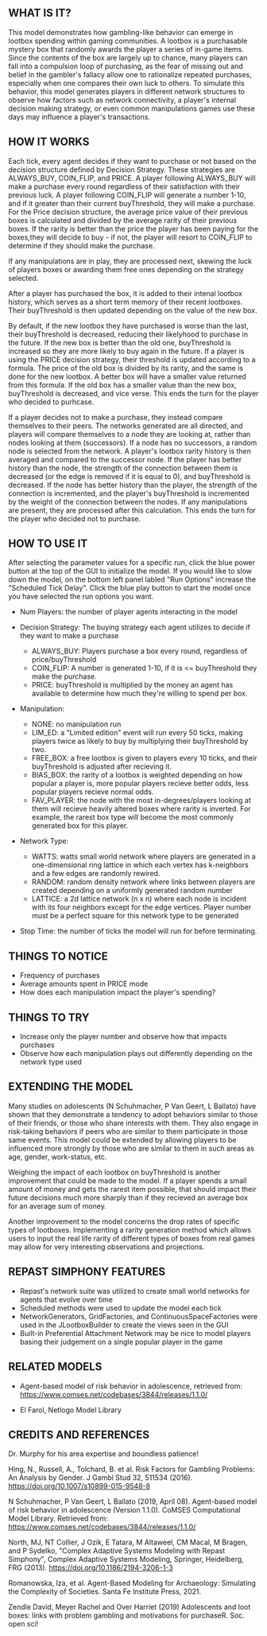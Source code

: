 ## WHAT IS IT?

This model demonstrates how gambling-like behavior can emerge in lootbox spending within gaming communities. A lootbox is 
a purchasable mystery box that randomly awards the player a series of in-game items. Since the contents of the box are
largely up to chance, many players can fall into a compulsion loop of purchasing, as the fear of missing out and belief
in the gambler's fallacy allow one to rationalize repeated purchases, especially when one compares their own luck to others.
To simulate this behavior, this model generates players in different network structures to observe how factors such as network 
connectivity, a player's internal decision making strategy, or even common manipulations games use these days may influence
a player's transactions. 

## HOW IT WORKS

Each tick, every agent decides if they want to purchase or not based on the decision structure defined by Decision Strategy.
These strategies are ALWAYS_BUY, COIN_FLIP, and PRICE. A player following ALWAYS_BUY will make a purchase every round
regardless of their satisfaction with their previous luck. A player following COIN_FLIP will generate a number 1-10, 
and if it greater than their current buyThreshold, they will make a purchase. For the Price decision structure, the average price 
value of their previous boxes is calculated and divided by the average rarity of their previous boxes. 
If the rarity is better than the price the player has been paying for the boxes,they will decide to buy - if not, 
the player will resort to COIN_FLIP to determine if they should make the purchase. 

If any manipulations are in play, they are processed next, skewing the luck of players boxes or awarding them free ones depending
on the strategy selected.

After a player has purchased the box, it is added to their intenal lootbox history, which serves as a short term memory of their recent
lootboxes. Their buyThreshold is then updated depending on the value of the new box. 

By default, if the new lootbox they have purchased is worse than the last, their buyThreshold is decreased, reducing their likelyhood
to purchase in the future. If the new box is better than the old one, buyThreshold is increased so they are more likely
to buy again in the future. If a player is using the PRICE decision strategy, their threshold is updated according to a formula. 
The price of the old box is divided by its rarity, and the same is done for the new lootbox. A better box will have a smaller value returned
from this formula. If the old box has a smaller value than the new box, buyThreshold is decreased, and vice verse. This ends the turn for the player
who decided to purhcase.

If a player decides not to make a purchase, they instead compare themselves to their peers. The networks generated are all directed, and players
will compare themselves to a node they are looking at, rather than nodes looking at them (successors). If a node has no successors, a random node
is selected from the network. A player's lootbox rarity history is then averaged and compared to the successor node. If the player has better history than the node, 
the strength of the connection between them is decreased (or the edge is removed if it is equal to 0), and buyThreshold is decreased. If the node 
has better history than the player, the strength of the connection is incremented, and the player's buyThreshold is incremented by the weight of the 
connection between the nodes. If any manipulations are present, they are processed after this calculation.
This ends the turn for the player who decided not to purchase. 

## HOW TO USE IT

After selecting the parameter values for a specific run, click the blue power button at the top of the GUI to initialize the model. 
If you would like to slow down the model, on the bottom left panel labled "Run Options" increase the "Scheduled Tick Delay". 
Click the blue play button to start the model once you have selected the run options you want. 

- Num Players: the number of player agents interacting in the model

- Decision Strategy: The buying strategy each agent utilizes to decide if they want to make a purchase

	- ALWAYS_BUY: Players purchase a box every round, regardless of price/buyThreshold
	- COIN_FLIP: A number is generated 1-10, if it is <= buyThreshold they make the purchase. 
	- PRICE: buyThreshold is multiplied by the money an agent has available to determine how much they're willing to spend per box. 

- Manipulation:

	- NONE: no manipulation run
	- LIM_ED: a "Limited edition" event will run every 50 ticks, making players twice as likely to buy by multiplying their buyThreshold by two. 
	- FREE_BOX: a free lootbox is given to players every 10 ticks, and their buyThreshold is adjusted after recieving it. 
	- BIAS_BOX: the rarity of a lootbox is weighted depending on how popular a player is, more popular players recieve better odds, less popular players recieve normal odds.
	- FAV_PLAYER: the node with the most in-degrees/players looking at them will recieve heavily altered boxes where rarity is inverted. For example, the rarest box type will become the most commonly generated box for this player. 

- Network Type:

	- WATTS: watts small world network where players are generated in a one-dimensional ring lattice in which each vertex has k-neighbors and a few edges are randomly rewired. 
	- RANDOM: random density network where links between players are created depending on a uniformly generated random number
	- LATTICE: a 2d lattice network (n x n) where each node is incident with its four neighbors except for the edge vertices. Player number must be a perfect square for this network type to be generated

- Stop Time: the number of ticks the model will run for before terminating. 
	

## THINGS TO NOTICE

- Frequency of purchases
- Average amounts spent in PRICE mode
- How does each manipulation impact the player's spending?


## THINGS TO TRY

- Increase only the player number and observe how that impacts purchases 
- Observe how each manipulation plays out differently depending on the network type used

## EXTENDING THE MODEL

Many studies on adolescents (N Schuhmacher, P Van Geert, L Ballato) have shown that they demonstrate a tendency to adopt behaviors 
similar to those of their friends, or those who share interests with them. They also engage in risk-taking behaviors if peers who are 
similar to them participate in those same events. This model could be extended by allowing players to be influenced more strongly by 
those who are similar to them in such areas as age, gender, work-status, etc. 

Weighing the impact of each lootbox on buyThreshold is another improvement that could be made to the model. If a player spends a small 
amount of money and gets the rarest item possible, that should impact their future decisions much more sharply than if they recieved
an average box for an average sum of money.

Another improvement to the model concerns the drop rates of specific types of lootboxes. Implementing a rarity generation method which allows
users to input the real life rarity of different types of boxes from real games may allow for very interesting observations and projections. 

## REPAST SIMPHONY FEATURES

- Repast's network suite was utilized to create small world networks for agents that evolve over time
- Scheduled methods were used to update the model each tick
- NetworkGenerators, GridFactories, and ContinuousSpaceFactories were used in the JLootboxBuilder to create the views seen in the GUI   
- Built-in Preferential Attachment Network may be nice to model players basing their judgement on a single popular player in the game


## RELATED MODELS

- Agent-based model of risk behavior in adolescence, retrieved from: https://www.comses.net/codebases/3844/releases/1.1.0/

- El Farol, Netlogo Model Library

## CREDITS AND REFERENCES

Dr. Murphy for his area expertise and boundless patience!

Hing, N., Russell, A., Tolchard, B. et al. Risk Factors for Gambling Problems: An Analysis by Gender. J Gambl Stud 32, 511534 (2016). https://doi.org/10.1007/s10899-015-9548-8

N Schuhmacher, P Van Geert, L Ballato (2019, April 08). Agent-based model of risk behavior in adolescence (Version 1.1.0). CoMSES Computational Model Library. Retrieved from: https://www.comses.net/codebases/3844/releases/1.1.0/

North, MJ, NT Collier, J Ozik, E Tatara, M Altaweel, CM Macal, M Bragen, and P Sydelko, "Complex Adaptive Systems Modeling with Repast Simphony", Complex Adaptive Systems Modeling, Springer, Heidelberg, FRG (2013). https://doi.org/10.1186/2194-3206-1-3

Romanowska, Iza, et al. Agent-Based Modeling for Archaeology: Simulating the Complexity of Societies. Santa Fe Institute Press, 2021. 

Zendle David, Meyer Rachel and Over Harriet (2019) Adolescents and loot boxes: links with problem gambling and motivations for purchaseR. Soc. open sci!